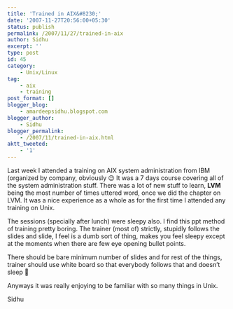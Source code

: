```yaml
---
title: 'Trained in AIX&#8230;'
date: '2007-11-27T20:56:00+05:30'
status: publish
permalink: /2007/11/27/trained-in-aix
author: Sidhu
excerpt: ''
type: post
id: 45
category:
    - Unix/Linux
tag:
    - aix
    - training
post_format: []
blogger_blog:
    - amardeepsidhu.blogspot.com
blogger_author:
    - Sidhu
blogger_permalink:
    - /2007/11/trained-in-aix.html
aktt_tweeted:
    - '1'
---
```

Last week I attended a training on AIX system administration from IBM (organized by company, obviously 😉 It was a 7 days course covering all of the system administration stuff. There was a lot of new stuff to learn, <span style="font-weight: bold">LVM</span> being the most number of times uttered word, once we did the chapter on LVM. It was a nice experience as a whole as for the first time I attended any training on Unix.

The sessions (specially after lunch) were sleepy also. I find this ppt method of training pretty boring. The trainer (most of) strictly, stupidly follows the slides and slide, I feel is a dumb sort of thing, makes you feel sleepy except at the moments when there are few eye opening bullet points.

There should be bare minimum number of slides and for rest of the things, trainer should use white board so that everybody follows that and doesn’t sleep 🙂

Anyways it was really enjoying to be familiar with so many things in Unix.

Sidhu